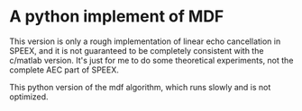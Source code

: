 # A python implement of MDF
This version is only a rough implementation of linear echo cancellation in SPEEX, and it is not guaranteed to be completely consistent with the c/matlab version.
It's just for me to do some theoretical experiments, not the complete AEC part of SPEEX.

This python version of the mdf algorithm, which runs slowly and is not optimized.
